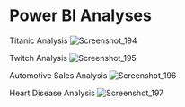 # Power BI Analyses

Titanic Analysis
![Screenshot_194](https://user-images.githubusercontent.com/96789016/232330229-0e206483-6081-4ebb-9bfa-aeaa4b765f5c.png)

Twitch Analysis
![Screenshot_195](https://user-images.githubusercontent.com/96789016/232330935-5bf09476-091f-4f75-aff2-8d6ef2f2ddbd.png)

Automotive Sales Analysis
![Screenshot_196](https://user-images.githubusercontent.com/96789016/232331873-c02af348-5bda-4a8c-833a-10782edea168.png)

Heart Disease Analysis
![Screenshot_197](https://user-images.githubusercontent.com/96789016/232332388-671ab33a-75ed-4d1b-ab6c-d8717bbe3def.png)
